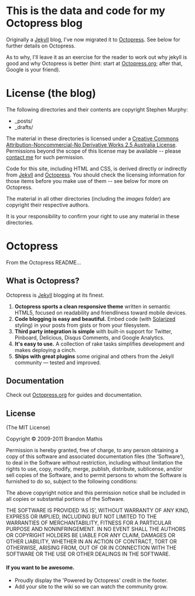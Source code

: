 # This is the data and code for my Octopress blog

Originally a [Jekyll](:http://github.com/mojombo/jekyll) blog, I've now migrated it to [Octopress](http://octopress.org). See below for further details on Octopress.

As to why, I'll leave it as an exercise for the reader to work out why jekyll is good and why Octopress is better (hint: start at [Octopress.org](http://octopress.org); after that, Google is your friend).

# License (the blog)

The following directories and their contents are copyright Stephen Murphy:

* _posts/
* _drafts/

The material in these directories is licensed under a [Creative Commons Attribution-Noncommercial-No Derivative Works 2.5 Australia License](http://creativecommons.org/licenses/by-nc-nd/2.5/au/). Permissions beyond the scope of this license may be available -- please [contact me](http://www.contactify.com/34fd7) for such permission. 

Code for this site, including HTML and CSS, is derived directly or indirectly from [Jekyll](http://github.com/mojombo/jekyll) and [Octopress](http://github.com/imathis/octopress). You should check the licensing information for those items before you make use of them -- see below for more on Octopress.

The material in all other directories (including the *images* folder) are copyright their respective authors.

It is your responsibility to confirm your right to use any material in these directories.

# Octopress

From the Octopress README...

## What is Octopress? ##

Octopress is [Jekyll](https://github.com/mojombo/jekyll) blogging at its finest.

1. **Octopress sports a clean responsive theme** written in semantic HTML5, focused on readability and friendliness toward mobile devices.
2. **Code blogging is easy and beautiful.** Embed code (with [Solarized](http://ethanschoonover.com/solarized) styling) in your posts from gists or from your filesystem.
3. **Third party integration is simple** with built-in support for Twitter, Pinboard, Delicious, Disqus Comments, and Google Analytics.
4. **It's easy to use.** A collection of rake tasks simplifies development and makes deploying a cinch.
5. **Ships with great plugins** some original and others from the Jekyll community &mdash; tested and improved.

## Documentation

Check out [Octopress.org](http://octopress.org/docs) for guides and documentation.

## License
(The MIT License)

Copyright © 2009-2011 Brandon Mathis

Permission is hereby granted, free of charge, to any person obtaining a copy of this software and associated documentation files (the ‘Software’), to deal in the Software without restriction, including without limitation the rights to use, copy, modify, merge, publish, distribute, sublicense, and/or sell copies of the Software, and to permit persons to whom the Software is furnished to do so, subject to the following conditions:

The above copyright notice and this permission notice shall be included in all copies or substantial portions of the Software.

THE SOFTWARE IS PROVIDED ‘AS IS’, WITHOUT WARRANTY OF ANY KIND, EXPRESS OR IMPLIED, INCLUDING BUT NOT LIMITED TO THE WARRANTIES OF MERCHANTABILITY, FITNESS FOR A PARTICULAR PURPOSE AND NONINFRINGEMENT. IN NO EVENT SHALL THE AUTHORS OR COPYRIGHT HOLDERS BE LIABLE FOR ANY CLAIM, DAMAGES OR OTHER LIABILITY, WHETHER IN AN ACTION OF CONTRACT, TORT OR OTHERWISE, ARISING FROM, OUT OF OR IN CONNECTION WITH THE SOFTWARE OR THE USE OR OTHER DEALINGS IN THE SOFTWARE.

#### If you want to be awesome.
- Proudly display the 'Powered by Octopress' credit in the footer.
- Add your site to the wiki so we can watch the community grow.
